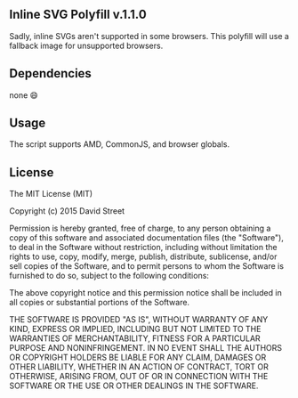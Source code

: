 Inline SVG Polyfill v.1.1.0
---------------------------

Sadly, inline SVGs aren't supported in some browsers. This polyfill will use a
fallback image for unsupported browsers.


## Dependencies

none :smile:

## Usage

The script supports AMD, CommonJS, and browser globals.

## License

The MIT License (MIT)

Copyright (c) 2015 David Street

Permission is hereby granted, free of charge, to any person obtaining a copy
of this software and associated documentation files (the "Software"), to deal
in the Software without restriction, including without limitation the rights
to use, copy, modify, merge, publish, distribute, sublicense, and/or sell
copies of the Software, and to permit persons to whom the Software is
furnished to do so, subject to the following conditions:

The above copyright notice and this permission notice shall be included in all
copies or substantial portions of the Software.

THE SOFTWARE IS PROVIDED "AS IS", WITHOUT WARRANTY OF ANY KIND, EXPRESS OR
IMPLIED, INCLUDING BUT NOT LIMITED TO THE WARRANTIES OF MERCHANTABILITY,
FITNESS FOR A PARTICULAR PURPOSE AND NONINFRINGEMENT. IN NO EVENT SHALL THE
AUTHORS OR COPYRIGHT HOLDERS BE LIABLE FOR ANY CLAIM, DAMAGES OR OTHER
LIABILITY, WHETHER IN AN ACTION OF CONTRACT, TORT OR OTHERWISE, ARISING FROM,
OUT OF OR IN CONNECTION WITH THE SOFTWARE OR THE USE OR OTHER DEALINGS IN THE
SOFTWARE.
